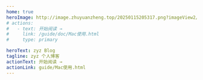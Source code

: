 ```yaml
---
home: true
heroImage: http://image.zhuyuanzheng.top/20250115205317.png?imageView2/2/w/180
# actions:
#   - text: 开始阅读 →
#     link: /guide/doc/Mac使用.html
#     type: primary

heroText: zyz Blog
tagline: zyz 个人博客
actionText: 开始阅读 →
actionLink: guide/Mac使用.html
---
```


<!-- features:
footer: 2022 个人博客 | 鄂ICP备19013128号-2 -->

<!-- ### 使用须知
* 不展示的放在.gitignore中
* doc中写md
* 将要展示的文件配置在.vuepress/config.js中

### TODO
腾讯云 action 部署
vuepress-plugin-add-copyright  自动添加版权信息

### 参考链接
[vuepress搭建博客指南](https://dong4j.github.io/views/other/guide.html)
[vuepress2.x文档](https://v2.vuepress.vuejs.org/zh/) -->
